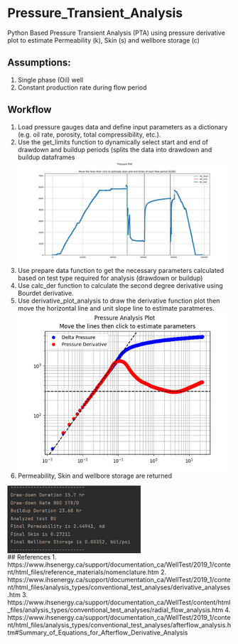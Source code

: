 # Pressure_Transient_Analysis
Python Based Pressure Transient Analysis (PTA) using pressure derivative plot to estimate Permeability (k), Skin (s) and wellbore storage (c)

## Assumptions:
1. Single phase (Oil) well
2. Constant production rate during flow period

## Workflow
1. Load pressure gauges data and define input parameters as a dictionary (e.g. oil rate, porosity, total compressibility, etc.).
2. Use the get_limits function to dynamically select start and end of drawdown and buildup periods (splits the data into drawdown and buildup dataframes <img align="left" width="1000" src="https://github.com/Yous3ry/Pressure_Transient_Analysis/blob/main/Pressure_Plot.png"> 
3. Use prepare data function to get the necessary parameters calculated based on test type required for analysis (drawdown or buildup)
4. Use calc_der function to calculate the second degree derivative using Bourdet derivative.
5. Use derivative_plot_analysis to draw the derivative function plot then move the horizontal line and unit slope line to estimate paratmeres. <img align="left" width="1000" src="https://github.com/Yous3ry/Pressure_Transient_Analysis/blob/main/BU_Results.png">
6. Permeability, Skin and wellbore storage are returned 
<img align="center" width="300" src="https://github.com/Yous3ry/Pressure_Transient_Analysis/blob/main/BU_Results_Numbers.png">

 
<br>
## References
1. https://www.ihsenergy.ca/support/documentation_ca/WellTest/2019_1/content/html_files/reference_materials/nomenclature.htm
2. https://www.ihsenergy.ca/support/documentation_ca/WellTest/2019_1/content/html_files/analysis_types/conventional_test_analyses/derivative_analyses.htm
3. https://www.ihsenergy.ca/support/documentation_ca/WellTest/content/html_files/analysis_types/conventional_test_analyses/radial_flow_analysis.htm
4. https://www.ihsenergy.ca/support/documentation_ca/WellTest/2019_1/content/html_files/analysis_types/conventional_test_analyses/afterflow_analysis.htm#Summary_of_Equations_for_Afterflow_Derivative_Analysis
